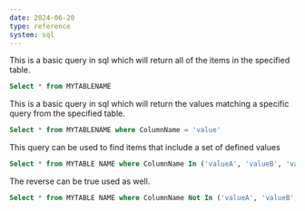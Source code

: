 ```yaml
---
date: 2024-06-20
type: reference
system: sql
---
```


This is a basic query in sql which will return all of the items in the specified table.

```sql
Select * from MYTABLENAME
```

This is a basic query in sql which will return the values matching a specific query from the specified table.

```sql
Select * from MYTABLENAME where ColumnName = 'value'
```

This query can be used to find items that include a set of defined values

```sql
Select * from MYTABLE NAME where ColumnName In ('valueA', 'valueB', 'valueC')
```

The reverse can be true used as well.
```sql
Select * from MYTABLE NAME where ColumnName Not In ('valueA', 'valueB', 'valueC')
```

